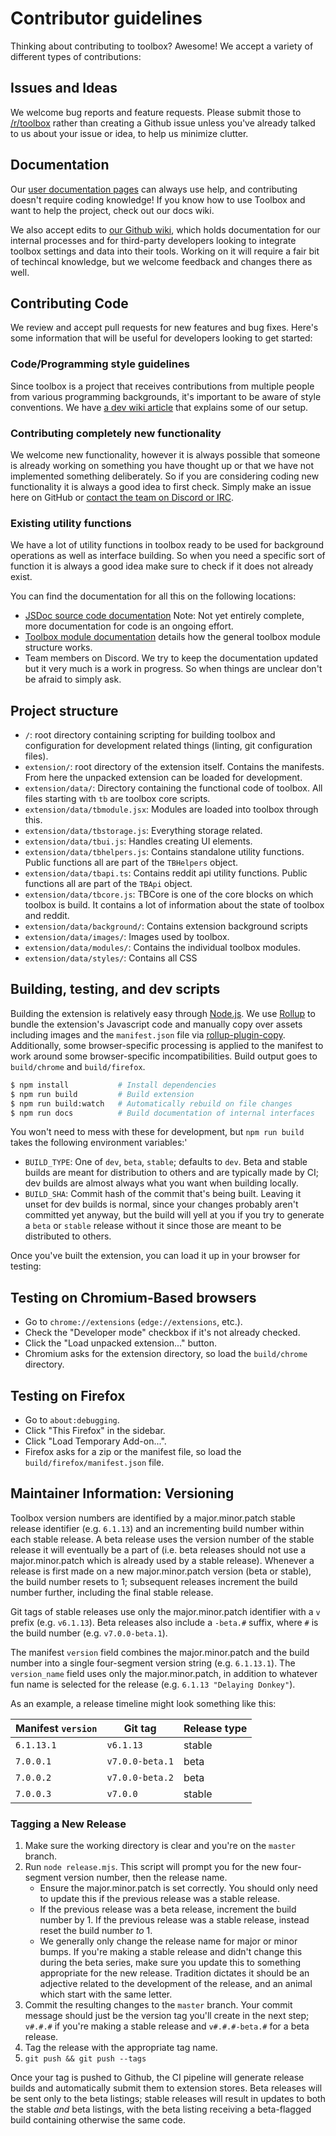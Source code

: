 # Contributor guidelines

Thinking about contributing to toolbox? Awesome! We accept a variety of different types of contributions:

## Issues and Ideas

We welcome bug reports and feature requests. Please submit those to [/r/toolbox](https://www.reddit.com/r/toolbox) rather than creating a Github issue unless you've already talked to us about your issue or idea, to help us minimize clutter.

## Documentation

Our [user documentation pages](https://www.reddit.com/r/toolbox/wiki) can always use help, and contributing doesn't require coding knowledge! If you know how to use Toolbox and want to help the project, check out our docs wiki.

We also accept edits to [our Github wiki](https://github.com/toolbox-team/reddit-moderator-toolbox/wiki), which holds documentation for our internal processes and for third-party developers looking to integrate toolbox settings and data into their tools. Working on it will require a fair bit of techincal knowledge, but we welcome feedback and changes there as well.

## Contributing Code

We review and accept pull requests for new features and bug fixes. Here's some information that will be useful for developers looking to get started:

### Code/Programming style guidelines

Since toolbox is a project that receives contributions from multiple people from various programming backgrounds, it's important to be aware of style conventions. We have [a dev wiki article](https://github.com/toolbox-team/reddit-moderator-toolbox/wiki/Programming-style-guide) that explains some of our setup.

### Contributing completely new functionality

We welcome new functionality, however it is always possible that someone is already working on something you have thought up or that we have not implemented something deliberately. So if you are considering coding new functionality it is always a good idea to first check. Simply make an issue here on GitHub or [contact the team on Discord or IRC](https://github.com/toolbox-team/reddit-moderator-toolbox/wiki/Contacting-the-toolbox-team).

### Existing utility functions

We have a lot of utility functions in toolbox ready to be used for background operations as well as interface building. So when you need a specific sort of function it is always a good idea make sure to check if it does not already exist.

You can find the documentation for all this on the following locations:

- [JSDoc source code documentation](https://toolbox-team.github.io/source-docs/) Note: Not yet entirely complete, more documentation for code is an ongoing effort.
- [Toolbox module documentation](https://github.com/toolbox-team/reddit-moderator-toolbox/wiki/Toolbox-Module-Structure) details how the general toolbox module structure works.
- Team members on Discord. We try to keep the documentation updated but it very much is a work in progress. So when things are unclear don't be afraid to simply ask.

## Project structure

- `/`: root directory containing scripting for building toolbox and configuration for development related things (linting, git configuration files).
- `extension/`: root directory of the extension itself. Contains the manifests. From here the unpacked extension can be loaded for development.
- `extension/data/`: Directory containing the functional code of toolbox. All files starting with `tb` are toolbox core scripts.
- `extension/data/tbmodule.jsx`: Modules are loaded into toolbox through this.
- `extension/data/tbstorage.js`: Everything storage related.
- `extension/data/tbui.js`: Handles creating UI elements.
- `extension/data/tbhelpers.js`: Contains standalone utility functions. Public functions all are part of the `TBHelpers` object.
- `extension/data/tbapi.ts`: Contains reddit api utility functions. Public functions all are part of the `TBApi` object.
- `extension/data/tbcore.js`: TBCore is one of the core blocks on which toolbox is build. It contains a lot of information about the state of toolbox and reddit.
- `extension/data/background/`: Contains extension background scripts
- `extension/data/images/`: Images used by toolbox.
- `extension/data/modules/`: Contains the individual toolbox modules.
- `extension/data/styles/`: Contains all CSS

## Building, testing, and dev scripts

Building the extension is relatively easy through [Node.js](https://nodejs.org/en/). We use [Rollup](https://www.rollupjs.org/) to bundle the extension's Javascript code and manually copy over assets including images and the `manifest.json` file via [rollup-plugin-copy](https://www.npmjs.com/package/rollup-plugin-copy). Additionally, some browser-specific processing is applied to the manifest to work around some browser-specific incompatibilities. Build output goes to `build/chrome` and `build/firefox`.

```sh
$ npm install           # Install dependencies
$ npm run build         # Build extension
$ npm run build:watch   # Automatically rebuild on file changes
$ npm run docs          # Build documentation of internal interfaces
```

You won't need to mess with these for development, but `npm run build` takes the following environment variables:'

- `BUILD_TYPE`: One of `dev`, `beta`, `stable`; defaults to `dev`. Beta and stable builds are meant for distribution to others and are typically made by CI; dev builds are almost always what you want when building locally.
- `BUILD_SHA`: Commit hash of the commit that's being built. Leaving it unset for dev builds is normal, since your changes probably aren't committed yet anyway, but the build will yell at you if you try to generate a `beta` or `stable` release without it since those are meant to be distributed to others.

Once you've built the extension, you can load it up in your browser for testing:

## Testing on Chromium-Based browsers

- Go to `chrome://extensions` (`edge://extensions`, etc.).
- Check the "Developer mode" checkbox if it's not already checked.
- Click the "Load unpacked extension..." button.
- Chromium asks for the extension directory, so load the `build/chrome` directory.

## Testing on Firefox

- Go to `about:debugging`.
- Click "This Firefox" in the sidebar.
- Click "Load Temporary Add-on...".
- Firefox asks for a zip or the manifest file, so load the `build/firefox/manifest.json` file.

## Maintainer Information: Versioning

Toolbox version numbers are identified by a major.minor.patch stable release identifier (e.g. `6.1.13`) and an incrementing build number within each stable release. A beta release uses the version number of the stable release it will eventually be a part of (i.e. beta releases should not use a major.minor.patch which is already used by a stable release). Whenever a release is first made on a new major.minor.patch version (beta or stable), the build number resets to 1; subsequent releases increment the build number further, including the final stable release.

Git tags of stable releases use only the major.minor.patch identifier with a `v` prefix (e.g. `v6.1.13`). Beta releases also include a `-beta.#` suffix, where `#` is the build number (e.g. `v7.0.0-beta.1`).

The manifest `version` field combines the major.minor.patch and the build number into a single four-segment version string (e.g. `6.1.13.1`). The `version_name` field uses only the major.minor.patch, in addition to whatever fun name is selected for the release (e.g. `6.1.13 "Delaying Donkey"`).

As an example, a release timeline might look something like this:

| Manifest `version` | Git tag         | Release type |
| ------------------ | --------------- | ------------ |
| `6.1.13.1`         | `v6.1.13`       | stable       |
| `7.0.0.1`          | `v7.0.0-beta.1` | beta         |
| `7.0.0.2`          | `v7.0.0-beta.2` | beta         |
| `7.0.0.3`          | `v7.0.0`        | stable       |

### Tagging a New Release

1. Make sure the working directory is clear and you're on the `master` branch.
2. Run `node release.mjs`. This script will prompt you for the new four-segment version number, then the release name.
   - Ensure the major.minor.patch is set correctly. You should only need to update this if the previous release was a stable release.
   - If the previous release was a beta release, increment the build number by 1. If the previous release was a stable release, instead reset the build number _to_ 1.
   - We generally only change the release name for major or minor bumps. If you're making a stable release and didn't change this during the beta series, make sure you update this to something appropriate for the new release. Tradition dictates it should be an adjective related to the development of the release, and an animal which start with the same letter.
3. Commit the resulting changes to the `master` branch. Your commit message should just be the version tag you'll create in the next step; `v#.#.#` if you're making a stable release and `v#.#.#-beta.#` for a beta release.
4. Tag the release with the appropriate tag name.
5. `git push && git push --tags`

Once your tag is pushed to Github, the CI pipeline will generate release builds and automatically submit them to extension stores. Beta releases will be sent only to the beta listings; stable releases will result in updates to both the stable _and_ beta listings, with the beta listing receiving a beta-flagged build containing otherwise the same code.

